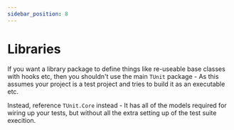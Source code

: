 ```yaml
---
sidebar_position: 8
---
```


# Libraries

If you want a library package to define things like re-useable base classes with hooks etc, then you shouldn't use the main `TUnit` package - As this assumes your project is a test project and tries to build it as an executable etc.

Instead, reference `TUnit.Core` instead - It has all of the models required for wiring up your tests, but without all the extra setting up of the test suite execition.
